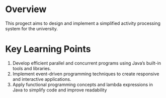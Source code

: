 # Overview 
This progect aims to design and implement a simplified activity processing system for the university.

# Key Learning Points
1. Develop efficient parallel and concurrent programs using Java’s built-in tools and libraries.
2. Implement event-driven programming techniques to create responsive and interactive applications.
3. Apply functional programming concepts and lambda expressions in Java to simplify code and improve readability
